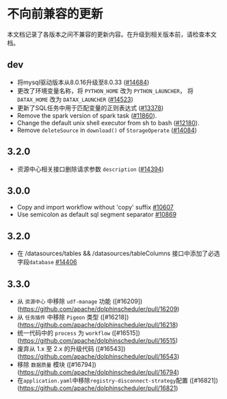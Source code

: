 # 不向前兼容的更新

本文档记录了各版本之间不兼容的更新内容。在升级到相关版本前，请检查本文档。

## dev

* 将mysql驱动版本从8.0.16升级至8.0.33 ([#14684](https://github.com/apache/dolphinscheduler/pull/14684))
* 更改了环境变量名称，将 `PYTHON_HOME` 改为 `PYTHON_LAUNCHER`， 将 `DATAX_HOME` 改为 `DATAX_LAUNCHER` ([#14523](https://github.com/apache/dolphinscheduler/pull/14523))
* 更新了SQL任务中用于匹配变量的正则表达式 ([#13378](https://github.com/apache/dolphinscheduler/pull/13378))
* Remove the spark version of spark task ([#11860](https://github.com/apache/dolphinscheduler/pull/11860)).
* Change the default unix shell executor from sh to bash ([#12180](https://github.com/apache/dolphinscheduler/pull/12180)).
* Remove `deleteSource` in `download()` of `StorageOperate` ([#14084](https://github.com/apache/dolphinscheduler/pull/14084))

## 3.2.0

* 资源中心相关接口删除请求参数 `description` ([#14394](https://github.com/apache/dolphinscheduler/pull/14394))

## 3.0.0

* Copy and import workflow without 'copy' suffix [#10607](https://github.com/apache/dolphinscheduler/pull/10607)
* Use semicolon as default sql segment separator [#10869](https://github.com/apache/dolphinscheduler/pull/10869)

## 3.2.0

* 在 /datasources/tables && /datasources/tableColumns 接口中添加了必选字段`database` [#14406](https://github.com/apache/dolphinscheduler/pull/14406)

## 3.3.0

* 从 `资源中心` 中移除 `udf-manage` 功能 ([#16209])(https://github.com/apache/dolphinscheduler/pull/16209)
* 从 `任务插件` 中移除 `Pigeon` 类型 ([#16218])(https://github.com/apache/dolphinscheduler/pull/16218)
* 统一代码中的 `process` 为 `workflow` ([#16515])(https://github.com/apache/dolphinscheduler/pull/16515)
* 废弃从 1.x 至 2.x 的升级代码  ([#16543])(https://github.com/apache/dolphinscheduler/pull/16543)
* 移除 `数据质量` 模块  ([#16794])(https://github.com/apache/dolphinscheduler/pull/16794)
* 在`application.yaml`中移除`registry-disconnect-strategy`配置 ([#16821])(https://github.com/apache/dolphinscheduler/pull/16821)

